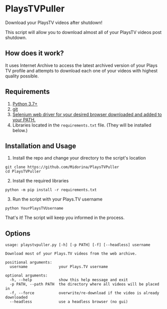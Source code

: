 # PlaysTVPuller
Download your PlaysTV videos after shutdown!

This script will allow you to download almost all of your PlaysTV videos post shutdown.

## How does it work?
It uses Internet Archive to access the latest archived version of your Plays TV profile and attempts to download each one of your videos with highest quality possible.

## Requirements
1. [Python 3.7+](https://www.python.org/downloads/)
2. [git](https://git-scm.com/downloads)
3. [Selenium web driver for your desired browser downloaded and added to your PATH.](https://www.selenium.dev/documentation/en/webdriver/driver_requirements/#quick-reference)
4. Libraries located in the `requirements.txt` file. (They will be installed below.)

## Installation and Usage
1. Install the repo and change your directory to the script's location
```
git clone https://github.com/Midorina/PlaysTVPuller
cd PlaysTVPuller
```
2. Install the required libraries
```
python -m pip install -r requirements.txt
```
3. Run the script with your Plays.TV username
```
python YourPlaysTVUsername
```
That's it! The script will keep you informed in the process.

## Options
```
usage: playstvpuller.py [-h] [-p PATH] [-f] [--headless] username

Download most of your Plays.TV videos from the web archive.

positional arguments:
  username              your Plays.TV username

optional arguments:
  -h, --help            show this help message and exit
  -p PATH, --path PATH  the directory where all videos will be placed in
  -f, --force           overwrite/re-download if the video is already downloaded
  --headless            use a headless browser (no gui)
```
